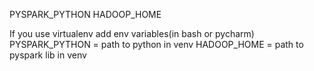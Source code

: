 PYSPARK_PYTHON
HADOOP_HOME

If you use virtualenv add env variables(in bash or pycharm)
PYSPARK_PYTHON = path to python in venv
HADOOP_HOME = path to pyspark lib in venv